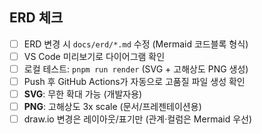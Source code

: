 ## ERD 체크
- [ ] ERD 변경 시 `docs/erd/*.md` 수정 (Mermaid 코드블록 형식)
- [ ] VS Code 미리보기로 다이어그램 확인
- [ ] 로컬 테스트: `pnpm run render` (SVG + 고해상도 PNG 생성)
- [ ] Push 후 GitHub Actions가 자동으로 고품질 파일 생성 확인
- [ ] **SVG**: 무한 확대 가능 (개발자용)
- [ ] **PNG**: 고해상도 3x scale (문서/프레젠테이션용)
- [ ] draw.io 변경은 레이아웃/표기만 (관계·컬럼은 Mermaid 우선)
